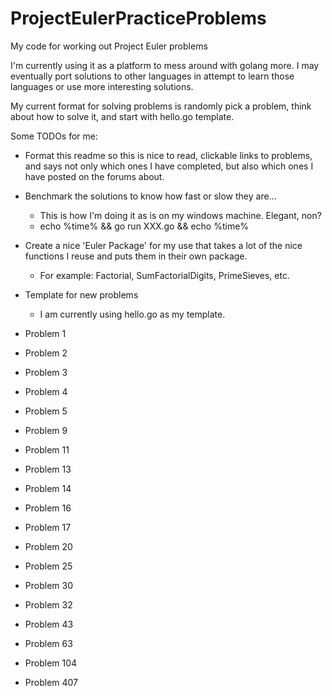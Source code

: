 # ProjectEulerPracticeProblems
My code for working out Project Euler problems

I'm currently using it as a platform to mess around with golang more. I may eventually port solutions to other languages in attempt to learn those languages or use more interesting solutions.

My current format for solving problems is randomly pick a problem, think about how to solve it, and start with hello.go template.



Some TODOs for me: 

* Format this readme so this is nice to read, clickable links to problems, and says not only which ones I have completed, but also which ones I have posted on the forums about.

* Benchmark the solutions to know how fast or slow they are...
  * This is how I'm doing it as is on my windows machine. Elegant, non? 
  * echo %time% && go run XXX.go && echo %time%

* Create a nice 'Euler Package' for my use that takes a lot of the nice functions I reuse and puts them in their own package.
  * For example: Factorial, SumFactorialDigits, PrimeSieves, etc.
  
* Template for new problems
  * I am currently using hello.go as my template.


* Problem 1
* Problem 2
* Problem 3
* Problem 4
* Problem 5

* Problem 9

* Problem 11

* Problem 13
* Problem 14

* Problem 16
* Problem 17

* Problem 20

* Problem 25

* Problem 30

* Problem 32

* Problem 43

* Problem 63

* Problem 104

* Problem 407
